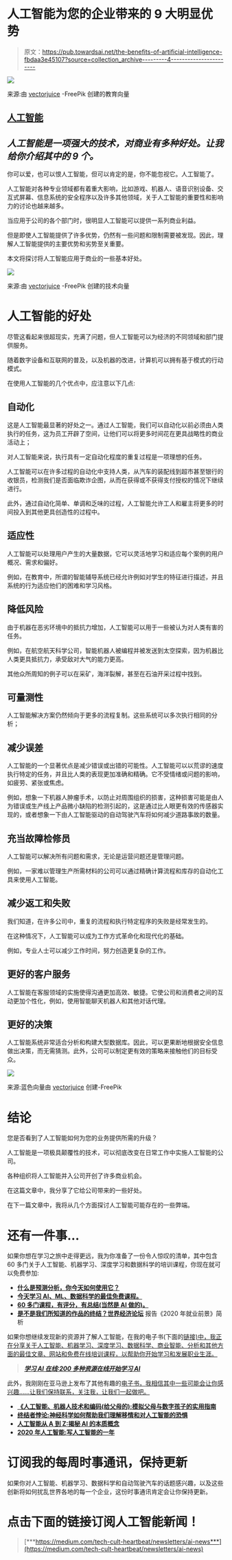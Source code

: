 # 人工智能为您的企业带来的 9 大明显优势

> 原文：<https://pub.towardsai.net/the-benefits-of-artificial-intelligence-fbdaa3e45107?source=collection_archive---------4----------------------->

![](img/b01748e3250c45ef4b1b9cfc31081d19.png)

来源:由 [vectorjuice](https://www.freepik.com/vectors/education) -FreePik 创建的教育向量

## [人工智能](https://towardsai.net/p/category/artificial-intelligence)

## *人工智能是一项强大的技术，对商业有多种好处。让我给你介绍其中的 9 个。*

你可以爱，也可以恨人工智能，但可以肯定的是，你不能忽视它。人工智能了。

人工智能对各种专业领域都有着重大影响，比如游戏、机器人、语音识别设备、交互式屏幕、信息系统的安全程序以及许多其他领域，关于人工智能的重要性和影响力的讨论也越来越多。

当应用于公司的各个部门时，很明显人工智能可以提供一系列商业利益。

但是即使人工智能提供了许多优势，仍然有一些问题和限制需要被发现。因此，理解人工智能提供的主要优势和劣势至关重要。

本文将探讨将人工智能应用于商业的一些基本好处。

![](img/450ddece24cca190a6c1fffa7db9c89e.png)

来源:由 [vectorjuice](https://www.freepik.com/vectors/technology) -FreePik 创建的技术向量

# 人工智能的好处

尽管这看起来很超现实，充满了问题，但人工智能可以为经济的不同领域和部门提供服务。

随着数字设备和互联网的普及，以及机器的改进，计算机可以拥有基于模式的行动模式。

在使用人工智能的几个优点中，应注意以下几点:

## 自动化

这是人工智能最显著的好处之一。通过人工智能，我们可以自动化以前必须由人类执行的任务，这为员工开辟了空间，让他们可以将更多时间花在更具战略性的商业活动上；

对人工智能来说，执行具有一定自动化程度的重复过程是一项理想的任务。

人工智能可以在许多过程的自动化中支持人类，从汽车的装配线到超市甚至银行的收银员，检测我们是否面临欺诈企图，从而在获得或不获得支付授权的情况下继续进行。

此外，通过自动化简单、单调和乏味的过程，人工智能允许工人和雇主将更多的时间投入到其他更具创造性的过程中。

## 适应性

人工智能可以处理用户产生的大量数据，它可以灵活地学习和适应每个案例的用户概况、需求和偏好。

例如，在教育中，所谓的智能辅导系统已经允许例如对学生的特征进行描述，并且系统的行为适应他们的困难和学习风格。

## 降低风险

由于机器在恶劣环境中的抵抗力增加，人工智能可以用于一些被认为对人类有害的任务。

例如，在航空航天科学公司，智能机器人被编程并被发送到太空探索，因为机器比人类更具抵抗力，承受敌对大气的能力更高。

其他众所周知的例子可以在采矿，海洋裂解，甚至在石油开采过程中找到。

## 可量测性

人工智能解决方案仍然倾向于更多的流程复制。这些系统可以多次执行相同的分析；

## 减少误差

人工智能的一个显著优点是减少错误或出错的可能性。人工智能可以以荒谬的速度执行特定的任务，并且比人类的表现更加准确和精确。它不受情绪或问题的影响，如疲劳、紧张或焦虑。

例如，想象一下机器人肿瘤手术，以防止对周围组织的损害，这种损害可能是由人为错误或生产线上产品微小缺陷的检测引起的，这是通过比人眼更有效的传感器实现的，或者想象一下由人工智能驱动的自动驾驶汽车将如何减少道路事故的数量。

## 充当故障检修员

人工智能可以解决所有问题和需求，无论是运营问题还是管理问题。

例如，一家难以管理生产所需材料的公司可以通过精确计算流程和库存的自动化工具来使用人工智能。

## 减少返工和失败

我们知道，在许多公司中，重复的流程和执行特定程序的失败是经常发生的。

在这种情况下，人工智能可以成为工作方式革命化和现代化的基础。

例如，专业人士可以减少工作时间，努力创造更复杂的工作。

## 更好的客户服务

人工智能在客服领域的实施使得沟通更加高效、敏捷。它使公司和消费者之间的互动更加个性化，例如，使用智能聊天机器人和其他对话代理。

## 更好的决策

人工智能系统非常适合分析和构建大型数据库。因此，可以更果断地根据安全信息做出决策，而无需猜测。此外，公司可以制定更有效的策略来接触他们的目标受众。

![](img/c38a63cb5314144b7c7e51bf9580320b.png)

来源:蓝色向量由 [vectorjuice](https://www.freepik.com/vectors/blue) 创建-FreePik

# 结论

您是否看到了人工智能如何为您的业务提供所需的升级？

人工智能是一项极具颠覆性的技术，可以彻底改变在日常工作中实施人工智能的公司。

各种组织将人工智能并入公司开创了许多商业机会。

在这篇文章中，我分享了它给公司带来的一些好处。

在下一篇文章中，我将从几个方面探讨人工智能可能存在的一些弊端。

# 还有一件事…

如果你想在学习之旅中走得更远，我为你准备了一份令人惊叹的清单，其中包含 60 多门关于人工智能、机器学习、深度学习和数据科学的培训课程，你现在就可以免费参加:

*   [**什么是预测分析，你今天如何使用它？**](https://towardsdatascience.com/what-is-predictive-analytics-dc6db9759936)
*   [**今天学习 AI、ML、数据科学的最佳免费课程。**](https://jairribeiro.medium.com/my-favorite-free-or-free-to-audit-courses-to-learn-ai-ml-and-data-science-f15f614a84e5)
*   [**60 多门课程，有评分，有总结(当然是 AI 做的)。**](https://jairribeiro.medium.com/my-favorite-free-or-free-to-audit-courses-to-learn-ai-ml-and-data-science-f15f614a84e5)
*   [**是不是我们所知道的作品的终结？**](https://medium.com/predict/is-it-the-end-of-the-work-as-we-know-it-bf2f9a64e89a)[**世界经济论坛**](https://medium.com/predict/is-it-the-end-of-the-work-as-we-know-it-bf2f9a64e89a) 报告《2020 年就业前景》简析

如果你想继续发现新的资源并了解人工智能，在我的电子书(下面的[链接)中，我正在分享关于人工智能、机器学习、深度学习、数据科学、商业智能、分析和其他方面的最佳文章、网站和免费在线培训课程，以帮助你开始学习和发展职业生涯。](https://www.amazon.com/dp/B08WJ59G2V)

> [***学习 AI 在线:200 多种资源在线开始学习 AI***](https://www.amazon.com/dp/B08WJ59G2V)

此外，我刚刚在亚马逊上发布了其他有趣的[电子书，我相信其中一些可能会让你感兴趣……让我们保持联系，关注我，让我们一起做吧。](https://www.amazon.com/dp/B08RSJRNSN/)

*   [**《人工智能、机器人技术和编码(给父母的):模拟父母与数字孩子的实用指南**](https://www.amazon.com/gp/product/B08SLGQR5C/)
*   [**终结者悖论:神经科学如何帮助我们理解移情和对人工智能的恐惧**](https://www.amazon.com/gp/product/B08STRHZ46)
*   [**人工智能从 A 到 Z:揭秘 AI 的本质概念**](https://www.amazon.com/gp/product/B08WZ3VDHB)
*   [**2020 年人工智能:写人工智能的一年**](https://www.amazon.com/gp/product/B08RSJRNSN)

# 订阅我的每周时事通讯，保持更新

如果你对人工智能、机器学习、数据科学和自动驾驶汽车的话题感兴趣，以及这些创新将如何扰乱世界各地的每一个企业，这份时事通讯肯定会让你保持更新。

# 点击下面的链接订阅人工智能新闻！

> [***https://medium.com/tech-cult-heartbeat/newsletters/ai-news***](https://medium.com/tech-cult-heartbeat/newsletters/ai-news)